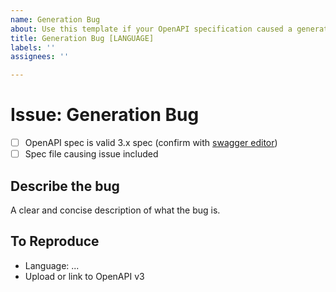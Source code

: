 ```yaml
---
name: Generation Bug
about: Use this template if your OpenAPI specification caused a generation failure
title: Generation Bug [LANGUAGE]
labels: ''
assignees: ''

---
```


# Issue: Generation Bug

- [ ] OpenAPI spec is valid 3.x spec (confirm with [swagger editor](https://editor-next.swagger.io/))
- [ ] Spec file causing issue included

## Describe the bug
A clear and concise description of what the bug is.

## To Reproduce
* Language: ...
* Upload or link to OpenAPI v3

